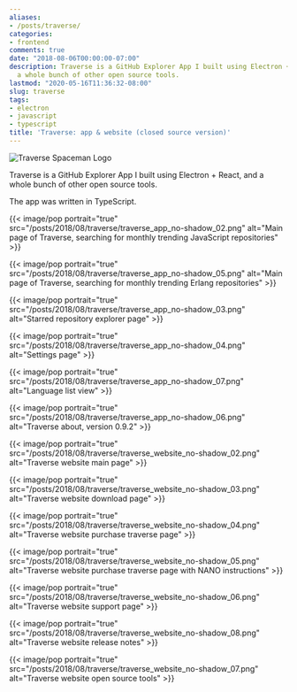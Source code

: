 ```yaml
---
aliases:
- /posts/traverse/
categories:
- frontend
comments: true
date: "2018-08-06T00:00:00-07:00"
description: Traverse is a GitHub Explorer App I built using Electron + React, and
  a whole bunch of other open source tools.
lastmod: "2020-05-16T11:36:32-08:00"
slug: traverse
tags:
- electron
- javascript
- typescript
title: 'Traverse: app & website (closed source version)'
---
```


![Traverse Spaceman Logo](/posts/2018/08/traverse/pointing_0.5x.png)

Traverse is a GitHub Explorer App I built using Electron + React, and a whole bunch of other open source tools.

The app was written in TypeScript.

{{< image/pop portrait="true" src="/posts/2018/08/traverse/traverse_app_no-shadow_02.png" alt="Main page of Traverse, searching for monthly trending JavaScript repositories" >}}

{{< image/pop portrait="true" src="/posts/2018/08/traverse/traverse_app_no-shadow_05.png" alt="Main page of Traverse, searching for monthly trending Erlang repositories" >}}

{{< image/pop portrait="true" src="/posts/2018/08/traverse/traverse_app_no-shadow_03.png" alt="Starred repository explorer page" >}}

{{< image/pop portrait="true" src="/posts/2018/08/traverse/traverse_app_no-shadow_04.png" alt="Settings page" >}}

{{< image/pop portrait="true" src="/posts/2018/08/traverse/traverse_app_no-shadow_07.png" alt="Language list view" >}}

{{< image/pop portrait="true" src="/posts/2018/08/traverse/traverse_app_no-shadow_06.png" alt="Traverse about, version 0.9.2" >}}

{{< image/pop portrait="true" src="/posts/2018/08/traverse/traverse_website_no-shadow_02.png" alt="Traverse website main page" >}}

{{< image/pop portrait="true" src="/posts/2018/08/traverse/traverse_website_no-shadow_03.png" alt="Traverse website download page" >}}

{{< image/pop portrait="true" src="/posts/2018/08/traverse/traverse_website_no-shadow_04.png" alt="Traverse website purchase traverse page" >}}

{{< image/pop portrait="true" src="/posts/2018/08/traverse/traverse_website_no-shadow_05.png" alt="Traverse website purchase traverse page with NANO instructions" >}}

{{< image/pop portrait="true" src="/posts/2018/08/traverse/traverse_website_no-shadow_06.png" alt="Traverse website support page" >}}

{{< image/pop portrait="true" src="/posts/2018/08/traverse/traverse_website_no-shadow_08.png" alt="Traverse website release notes" >}}

{{< image/pop portrait="true" src="/posts/2018/08/traverse/traverse_website_no-shadow_07.png" alt="Traverse website open source tools" >}}

